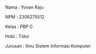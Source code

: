 Nama : Yovan Raju

NPM : 2306275512

Kelas : PBP C

Hobi : Tidur

Jurusan : Ilmu Sistem Informasi Komputer